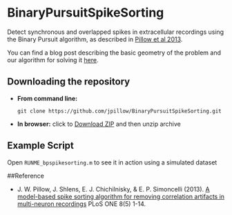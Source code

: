 BinaryPursuitSpikeSorting
=========================

Detect synchronous and overlapped spikes in extracellular recordings
using the Binary Pursuit algorithm, as described in
[Pillow et al 2013](http://pillowlab.princeton.edu/pubs/abs_Pillow_PLOSONE13.html).

You can find a blog post describing the basic geometry of the problem
and our algorithm for solving it
[here](https://pillowlab.wordpress.com/tag/spike-sorting/).

Downloading the repository
------------

- **From command line:**

     ```git clone https://github.com/jpillow/BinaryPursuitSpikeSorting.git```

- **In browser:**   click to
  [Download ZIP](https://github.com/jpillow/BinaryPursuitSpikeSorting/archive/master.zip)
  and then unzip archive


Example Script
-
Open ``RUNME_bpspikesorting.m`` to see it in action using a simulated
dataset

##Reference

- J. W. Pillow, J. Shlens, E. J. Chichilnisky, & E. P. Simoncelli
 (2013).
 [A model-based spike sorting algorithm for removing correlation artifacts in multi-neuron recordings](http://pillowlab.princeton.edu/pubs/abs_Pillow_PLOSONE13.html) PLoS ONE 8(5) 1-14.
